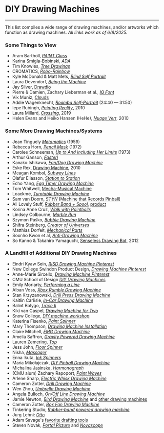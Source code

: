 # DIY Drawing Machines

---

This list compiles a wide range of drawing machines, and/or artworks which function as drawing machines. 
*All links work as of 6/8/2025.*

### Some Things to View

* Aram Bartholl, [*PAINT Class*](img/aram_bartholl_paint_figure_drawing_class_2014.jpg)
* Karina Smigla-Bobinski, [*ADA*](https://www.youtube.com/watch?v=RPwpC82li2Q)
* Tim Knowles, [*Tree Drawings*](https://www.cabinetmagazine.org/issues/28/knowles.php)
* CROMATICS, [*Robo-Rainbow*](https://vimeo.com/19374769)
* Kyle McDonald & Matt Mets, [*Blind Self Portrait*](https://vimeo.com/44489751)
* Laura Devendorf, [*Being the Machine*](http://artfordorks.com/being-the-machine/)
* Jay Silver, [Drawdio](https://www.youtube.com/watch?v=PV_w38ldZaE)
* Pierre & Damien, Zachary Lieberman et al., [*IQ Font*](https://vimeo.com/5233789)
* Vik Muniz, [Clouds](https://creativetime.org/programs/archive/2001/clouds/muniz/about_clouds.htm)
* Addie Wagenknecht, [*Roomba Self-Portrait*](https://vimeo.com/336139405#t=24m40s) (24:40 — 31:50)
* Iepe Rubingh, [*Painting Reality*](https://www.youtube.com/watch?v=N1AHBZybjW4), 2010
* Laura Millard, [*Crossing*](https://lauramillard.com/2019/01/01/crossing/), 2019
* Helen Evans and Heiko Hansen (HeHe), [*Nuage Vert*](https://vimeo.com/17350218), 2010

### Some More Drawing Machines/Systems

* Jean Tinguely [*Metamatics*](https://www.youtube.com/watch?v=VxoqVvQeil0) (1959)
* Rebecca Horn, [*Pencil Mask*](https://www.youtube.com/watch?v=Eh9JH7daSbg) (1972)
* Carolee Schneeman, [*Up to And Including Her Limit*s](https://www.youtube.com/watch?v=uKsCqwyVH_c) (1973)
* Arthur Ganson, [*Faster!*](https://www.youtube.com/watch?v=JJvK47ncVjU)
* Kanako Ishikawa, [*Fan/Dog Drawing Machine*](https://vimeo.com/305405463)
* Eske Rex, [Drawing Machine](https://www.eskerex.com/?portfolio_page=drawingmachine-series), 2010
* Meagan Kombol, [*Subway Lines*](img/meaghan_kombol_subway_lines.jpg)
* Olafur Eliasson, [*Station to Station*](https://www.designboom.com/art/olafur-eliasson-kinetic-drawing-machine-for-station-to-station/)
* Echo Yang, [*Egg Timer Drawing Machine*](https://vimeo.com/70364631)
* Tom Whitwell, [Mecha-Musical Machine](https://www.youtube.com/watch?v=6NC_PVnXNRE)
* Loackme, [*Turntable Drawing Machine*](https://twitter.com/loackme_/status/1426957681659719681)
* Sam van Doorn, [*STYN* (Machine that Records Pinball)](https://www.thisiscolossal.com/2012/11/a-drawing-machine-that-records-the-chaos-of-pinball/)
* All Lovely Stuff, [*Rubber Band + Spool*](https://vimeo.com/50078316), [product](https://www.alllovelystuff.com/product/drawing-machine/)
* Korina Anne Cruz, [*Walk with Paintballs*](https://vimeo.com/80024954)
* Lindsey Colbourne, [*Marble Run*](https://vimeo.com/164738115)
* Szymon Paśko, [*Bubble Drawing Machine*](https://vimeo.com/98876811)
* Shifra Steinberg, [*Creator of Universes*](https://vimeo.com/167024306)
* Matthias Dorfelt, [*Mechanical Parts*](https://www.mokafolio.de/works/Mechanical-Parts)
* Soonho Kwon et al, [*Anti-Drawing Machine*](https://vimeo.com/306264502)
* So Kanno & Takahiro Yamaguchi, [Senseless Drawing Bot](https://vimeo.com/30780208), 2012


### A Landfill of Additional DIY Drawing Machines

* Eindri Kyaw Sein, [*RISD Drawing Machine PInterest*](https://www.pinterest.com/eindrik/risd-machine-art/)
* New College Swindon Product Design, [*Drawing Machine PInterest*](https://www.pinterest.com/NewCollegeDesign/drawing-machines/)
* Anne-Marie Sircello, [*Drawing Machine PInterest*](https://www.pinterest.com/amsircello/kinetic-drawing-sculpture-and-markmaking-machines/)
* CMU School of Design [*DIY Drawing Machines*](https://www.youtube.com/watch?v=MiCP1FluiY0)
* Emily Moriarty, [*Performing a Line*](https://experimentalstudio.ca/foundations/2017/09/03/performing-a-line/)
* Alban Voss, [*Xbox Rumble Drawing Machine*](https://vimeo.com/16728393)
* Stan Krzyzanowski, [*Drill Press Drawing Machine*](https://vimeo.com/198117959)
* Kaitlin Carlisle, [*In-Car Drawing Machine*](https://vimeo.com/489065410)
* Balint Bolygo, [*Trace II*](https://vimeo.com/244556340)
* Kiki van Caspel, [*Drawing Machine for Two*](https://vimeo.com/18362446)
* Snow College, [*DIY machine workshop*](https://www.youtube.com/watch?v=83OWQkqU7JM)
* Katerina Fisenko, [*Paint Spinner*](https://vimeo.com/74962638)
* Mary Thompson, [*Drawing Machine Installation*](https://vimeo.com/6997997)
* Claire Mitchell, [*EMG Drawing Machine*](https://vimeo.com/42429067)
* Amelia Saffron, [*Gravity Powered Drawing Machine*](https://vimeo.com/87871839)
* Lauren Zemering, [*Top*](https://vimeo.com/161374753)
* Jess John, [*Floor Spinner*](https://vimeo.com/19675757)
* Nisha, [*Massager*](https://vimeo.com/117103527)
* Enna Ikuta, [*Ink Spinners*](https://vimeo.com/128324911)
* Maria Mikołajczak, [*DIY Pinball Drawing Machine*](https://vimeo.com/101759689)
* Michalina Jasinska, [*Harmonograph*](https://vimeo.com/128745265)
* (CMU alum) Zachary Rapoport, [*Paint Waves*](https://vimeo.com/414570909)
* Arlene Sharp, [*Electric Whisk Drawing Machine*](https://vimeo.com/224837084)
* Cameron Zotter, [*Drill Drawing Machine*](https://vimeo.com/34372930)
* Wen Zhou, [*Umbrella Drawing Machine*](https://vimeo.com/119830092)
* Angela Bulloch, [*On/Off Line Drawing Machine*](https://www.estherschipper.com/exhibitions/151-time-line-angela-bulloch/)
* Jamie Newton, [*Bird Drawing Machine*](http://concretewheels.com/drawingmachines/bird_drawing_machine.htm) and [other drawing machines](http://concretewheels.com/drawingmachines/drawingmachines.htm)
* Cameron Zotter, [*Box Fan Drawing Machine*](https://vimeo.com/34355529)
* Tinkering Studio, [*Rubber-band powered drawing machine*](https://vimeo.com/55486870)
* Jurg Lehni: [*Otto*](http://juerglehni.com/works/otto)
* Adam Savage's [favorite drafting tools](https://www.youtube.com/watch?v=PVQFvHuJHec)
* Steven Novak, [*Portal Picture*](https://www.youtube.com/watch?v=w2TXBMeQDAI) and [*Novascope*](https://www.tiktok.com/@omnisteven/video/7324815801989532971)